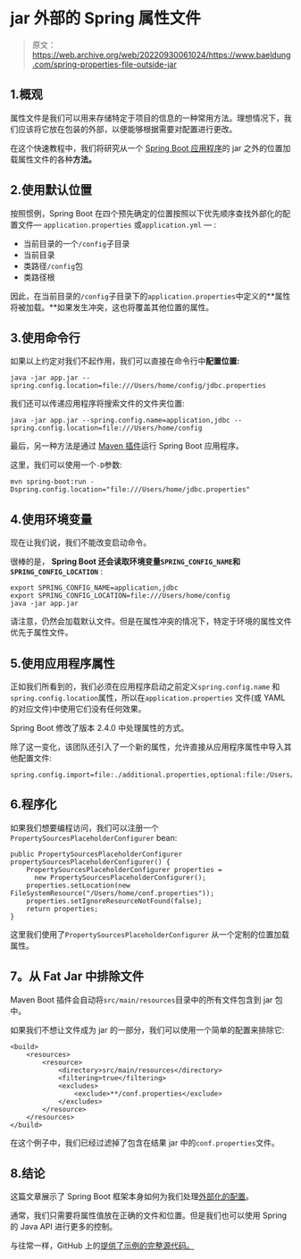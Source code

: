 # jar 外部的 Spring 属性文件

> 原文：<https://web.archive.org/web/20220930061024/https://www.baeldung.com/spring-properties-file-outside-jar>

## 1.概观

属性文件是我们可以用来存储特定于项目的信息的一种常用方法。理想情况下，我们应该将它放在包装的外部，以便能够根据需要对配置进行更改。

在这个快速教程中，我们将研究从一个 [Spring Boot 应用程序](/web/20220626072207/https://www.baeldung.com/properties-with-spring)的 jar 之外的位置加载属性文件的各种**方法。**

## 2.使用默认位置

按照惯例，Spring Boot 在四个预先确定的位置按照以下优先顺序查找外部化的配置文件— `application.properties` 或`application.yml` — :

*   当前目录的一个`/config`子目录
*   当前目录
*   类路径`/config`包
*   类路径根

因此，在当前目录的`/config`子目录下的`application.properties`中定义的**属性将被加载。**如果发生冲突，这也将覆盖其他位置的属性。

## 3.使用命令行

如果以上约定对我们不起作用，我们可以直接在命令行中**配置位置:**

```
java -jar app.jar --spring.config.location=file:///Users/home/config/jdbc.properties
```

我们还可以传递应用程序将搜索文件的文件夹位置:

```
java -jar app.jar --spring.config.name=application,jdbc --spring.config.location=file:///Users/home/config
```

最后，另一种方法是通过 [Maven 插件](/web/20220626072207/https://www.baeldung.com/spring-boot-command-line-arguments)运行 Spring Boot 应用程序。

这里，我们可以使用一个`-D`参数:

```
mvn spring-boot:run -Dspring.config.location="file:///Users/home/jdbc.properties"
```

## 4.使用环境变量

现在让我们说，我们不能改变启动命令。

很棒的是， **Spring Boot 还会读取环境变量`SPRING_CONFIG_NAME`和`SPRING_CONFIG_LOCATION`** :

```
export SPRING_CONFIG_NAME=application,jdbc
export SPRING_CONFIG_LOCATION=file:///Users/home/config
java -jar app.jar
```

请注意，仍然会加载默认文件。但是在属性冲突的情况下，特定于环境的属性文件优先于属性文件。

## 5.使用应用程序属性

正如我们所看到的，我们必须在应用程序启动之前定义`spring.config.name` 和`spring.config.location`属性，所以在`application.properties` 文件(或 YAML 的对应文件)中使用它们没有任何效果。

Spring Boot 修改了版本 2.4.0 中处理属性的方式。

除了这一变化，该团队还引入了一个新的属性，允许直接从应用程序属性中导入其他配置文件:

```
spring.config.import=file:./additional.properties,optional:file:/Users/home/config/jdbc.properties
```

## 6.程序化

如果我们想要编程访问，我们可以注册一个`PropertySourcesPlaceholderConfigurer` bean:

```
public PropertySourcesPlaceholderConfigurer propertySourcesPlaceholderConfigurer() {
    PropertySourcesPlaceholderConfigurer properties = 
      new PropertySourcesPlaceholderConfigurer();
    properties.setLocation(new FileSystemResource("/Users/home/conf.properties"));
    properties.setIgnoreResourceNotFound(false);
    return properties;
}
```

这里我们使用了`PropertySourcesPlaceholderConfigurer` 从一个定制的位置加载属性。

## **7。从 Fat Jar 中排除文件**

Maven Boot 插件会自动将`src/main/resources`目录中的所有文件包含到 jar 包中。

如果我们不想让文件成为 jar 的一部分，我们可以使用一个简单的配置来排除它:

```
<build>
    <resources>
        <resource>
            <directory>src/main/resources</directory>
            <filtering>true</filtering>
            <excludes>
                <exclude>**/conf.properties</exclude>
            </excludes>
        </resource>
    </resources>
</build>
```

在这个例子中，我们已经过滤掉了包含在结果 jar 中的`conf.properties`文件。

## 8.结论

这篇文章展示了 Spring Boot 框架本身如何为我们处理[外部化的配置](/web/20220626072207/https://www.baeldung.com/configuration-properties-in-spring-boot)。

通常，我们只需要将属性值放在正确的文件和位置。但是我们也可以使用 Spring 的 Java API 进行更多的控制。

与往常一样，GitHub 上的[提供了示例的完整源代码。](https://web.archive.org/web/20220626072207/https://github.com/eugenp/tutorials/tree/master/spring-boot-modules/spring-boot-environment)